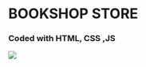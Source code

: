 <h1> BOOKSHOP STORE </h1>

<h3> Coded with HTML, CSS ,JS </h3>

<img src="./assets/images/Zight Recording 2024-05-12 at 01.15.00 PM.gif">